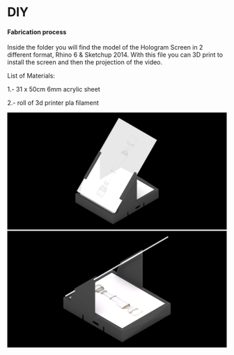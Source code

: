 # DIY

#### Fabrication process

Inside the folder you will find the model of the Hologram Screen in 2 different format, Rhino 6 & Sketchup 2014. With this file you can 3D print to install the screen and then the projection of the video.

List of Materials:

1.- 31 x 50cm 6mm acrylic sheet

2.- roll of 3d printer pla filament

![Image_1](https://github.com/MRAC-IAAC/Hallucinating-Culture/blob/main/03_PRESENTATION/docs/rhino_model/1.jpg?raw=true)
![Image_1](https://github.com/MRAC-IAAC/Hallucinating-Culture/blob/main/03_PRESENTATION/docs/rhino_model/2.jpg?raw=true)



